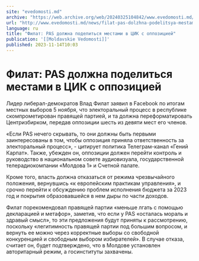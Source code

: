 ```yaml
---
site: "evedomosti.md"
archive: "https://web.archive.org/web/20240325104842/www.evedomosti.md/news/filat-pas-dolzhna-podelitsya-mestami-v-cik-s-oppoziciej"
url: "http://www.evedomosti.md/news/filat-pas-dolzhna-podelitsya-mestami-v-cik-s-oppoziciej"
language: ru
title: "Филат: PAS должна поделиться местами в ЦИК с оппозицией"
publication: '[[Moldavskie Vedomosti]]'
published: 2023-11-14T10:03
---
```


# Филат: PAS должна поделиться местами в ЦИК с оппозицией

Лидер либерал-демократов Влад Филат заявил в Facebook по итогам местных выборов 5 ноября, что электоральный процесс в республике скомпрометирован правящей партией, и та должна переформатировать Центризбирком, передав оппозиции шесть из девяти мест его членов.

«Если PAS нечего скрывать, то они должны быть первыми заинтересованы в том, чтобы оппозиция приняла ответственность за электоральный процесс», - цитирует политика Телеграм-канал «Гений Карпат». Также, убежден он, оппозиции должен перейти контроль и руководство в национальном совете аудиовизуала, государственной телерадиокомпании «Молдова 1» и Счетной палате.

Кроме того, власть должна отказаться от режима чрезвычайного положения, вернувшись «к европейским практикам управления», и срочно перейти к обсуждению проблем исполнения бюджета за 2023 год и покрытия образовавшейся в нем дыры по части доходов.

Филат порекомендовал правящей партии «меньше лгать с помощью декларацией и метафор», заметив, что если у PAS «осталась мораль и здравый смысл», то эти предложения будут приняты к рассмотрению, поскольку «легитимность правящей партии под большим вопросом, и вернуть ее можно через корректные выборы со свободной конкуренцией и свободным выбором избирателей». В случае отказа, считает он, будет подтверждено, что в Молдове установлен авторитарный режим, а госинституты захвачены.